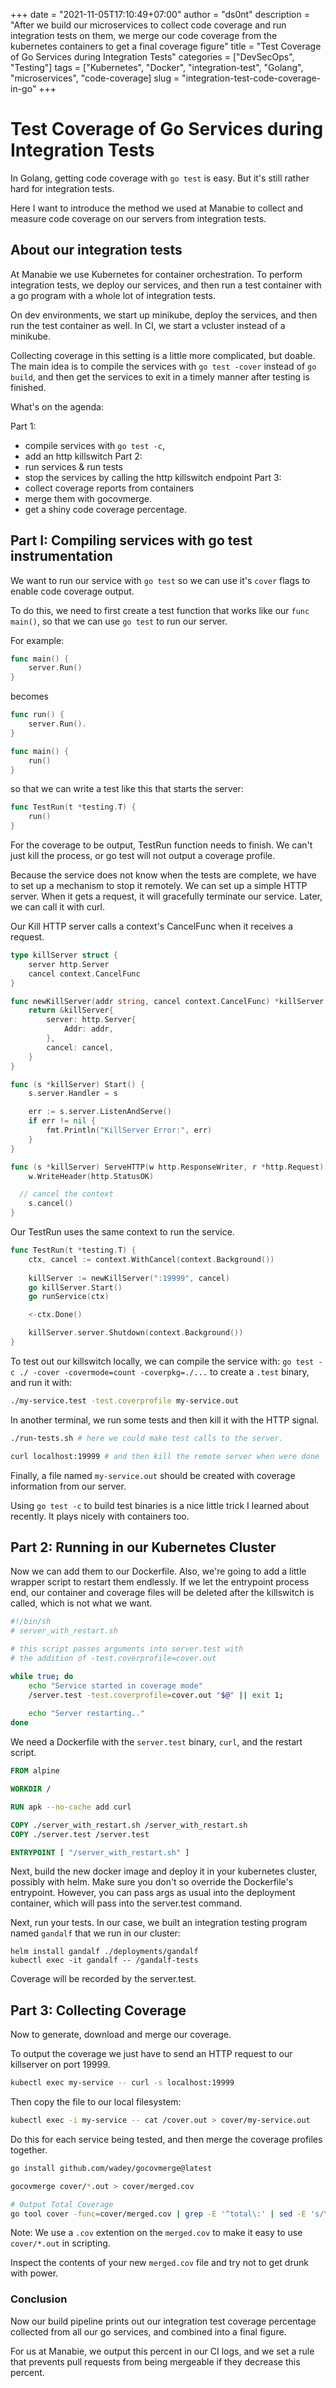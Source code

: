 +++
date = "2021-11-05T17:10:49+07:00"
author = "ds0nt"
description = "After we build our microservices to collect code coverage and run integration tests on them, we merge our code coverage from the kubernetes containers to get a final coverage figure"
title = "Test Coverage of Go Services during Integration Tests"
categories = ["DevSecOps", "Testing"]
tags = ["Kubernetes", "Docker", "integration-test", "Golang", "microservices", "code-coverage]
slug = "integration-test-code-coverage-in-go"
+++
# Test Coverage of Go Services during Integration Tests


In Golang, getting code coverage with `go test` is easy. But it's still rather hard for integration tests. 

Here I want to introduce the method we used at Manabie to collect and measure code coverage on our servers from integration tests.

## About our integration tests

At Manabie we use Kubernetes for container orchestration. To perform integration tests, we deploy our services, and then run a test container with a go program with a whole lot of integration tests. 

On dev environments, we start up minikube, deploy the services, and then run the test container as well. In CI, we start a vcluster instead of a minikube.

Collecting coverage in this setting is a little more complicated, but doable. The main idea is to compile the services with `go test -cover` instead of `go build`, and then get the services to exit in a timely manner after testing is finished.


What's on the agenda:

Part 1:
- compile services with `go test -c`,
- add an http killswitch
Part 2:
- run services & run tests
- stop the services by calling the http killswitch endpoint
Part 3:
- collect coverage reports from containers
- merge them with gocovmerge.
- get a shiny code coverage percentage.


## Part I: Compiling services with go test instrumentation

We want to run our service with `go test` so we can use it's `cover` flags to enable code coverage output.

To do this, we need to first create a test function that works like our `func main()`, so that we can use `go test` to run our server.

For example:

```go
func main() {
    server.Run()
}
```

becomes


```go
func run() {
	server.Run().
}

func main() {
    run()
}

```

so that we can write a test like this that starts the server:

```go
func TestRun(t *testing.T) {
    run()
}
```

For the coverage to be output, TestRun function needs to finish. We can't just kill the process, or go test will not output a coverage profile.

Because the service does not know when the tests are complete, we have to set up a mechanism to stop it remotely. We can set up a simple HTTP server. When it gets a request, it will gracefully terminate our service. Later, we can call it with curl.

Our Kill HTTP server calls a context's CancelFunc when it receives a request.

```go
type killServer struct {
	server http.Server
	cancel context.CancelFunc
}

func newKillServer(addr string, cancel context.CancelFunc) *killServer {
	return &killServer{
		server: http.Server{
			Addr: addr,
		},
		cancel: cancel,
	}
}

func (s *killServer) Start() {
	s.server.Handler = s

	err := s.server.ListenAndServe()
	if err != nil {
		fmt.Println("KillServer Error:", err)
	}
}

func (s *killServer) ServeHTTP(w http.ResponseWriter, r *http.Request) {
	w.WriteHeader(http.StatusOK)

  // cancel the context
	s.cancel()
}

```

Our TestRun uses the same context to run the service.

```go
func TestRun(t *testing.T) {
	ctx, cancel := context.WithCancel(context.Background())
  
	killServer := newKillServer(":19999", cancel)
	go killServer.Start()  
	go runService(ctx)

	<-ctx.Done()

	killServer.server.Shutdown(context.Background())
}
```

To test out our killswitch locally, we can compile the service with: `go test -c ./ -cover -covermode=count -coverpkg=./...` to create a `.test` binary, and run it with:

```bash
./my-service.test -test.coverprofile my-service.out
```

In another terminal, we run some tests and then kill it with the HTTP signal.

```bash
./run-tests.sh # here we could make test calls to the server.

curl localhost:19999 # and then kill the remote server when were done
```

Finally, a file named `my-service.out` should be created with coverage information from our server.

Using `go test -c` to build test binaries is a nice little trick I learned about recently. It plays nicely with containers too.

## Part 2: Running in our Kubernetes Cluster

Now we can add them to our Dockerfile. Also, we're going to add a little wrapper script to restart them endlessly. If we let the entrypoint process end, our container and coverage files will be deleted after the killswitch is called, which is not what we want.


```sh
#!/bin/sh
# server_with_restart.sh

# this script passes arguments into server.test with
# the addition of -test.coverprofile=cover.out

while true; do
    echo "Service started in coverage mode"
    /server.test -test.coverprofile=cover.out "$@" || exit 1;
        
    echo "Server restarting.."
done
```

We need a Dockerfile with the `server.test` binary, `curl`, and the restart script.

```Dockerfile
FROM alpine

WORKDIR /

RUN apk --no-cache add curl

COPY ./server_with_restart.sh /server_with_restart.sh
COPY ./server.test /server.test

ENTRYPOINT [ "/server_with_restart.sh" ]
```

Next, build the new docker image and deploy it in your kubernetes cluster, possibly with helm. Make sure you don't so override the Dockerfile's entrypoint. However, you can pass args as usual into the deployment container, which will pass into the server.test command.

Next, run your tests. In our case, we built an integration testing program named `gandalf` that we run in our cluster:

```
helm install gandalf ./deployments/gandalf
kubectl exec -it gandalf -- /gandalf-tests
```

Coverage will be recorded by the server.test.

## Part 3: Collecting Coverage

Now to generate, download and merge our coverage.

To output the coverage we just have to send an HTTP request to our killserver on port 19999.

```bash
kubectl exec my-service -- curl -s localhost:19999
```

Then copy the file to our local filesystem:

```bash
kubectl exec -i my-service -- cat /cover.out > cover/my-service.out
```

Do this for each service being tested, and then merge the coverage profiles together.

```bash
go install github.com/wadey/gocovmerge@latest

gocovmerge cover/*.out > cover/merged.cov

# Output Total Coverage 
go tool cover -func=cover/merged.cov | grep -E '^total\:' | sed -E 's/\s+/ /g'
```

Note: We use a `.cov` extention on the `merged.cov` to make it easy to use `cover/*.out` in scripting.

Inspect the contents of your new `merged.cov` file and try not to get drunk with power.

### Conclusion

Now our build pipeline prints out our integration test coverage percentage collected from all our go services, and combined into a final figure. 

For us at Manabie, we output this percent in our CI logs, and we set a rule that prevents pull requests from being mergeable if they decrease this percent.